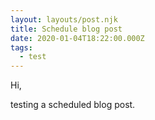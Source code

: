 ```yaml
---
layout: layouts/post.njk
title: Schedule blog post
date: 2020-01-04T18:22:00.000Z
tags:
  - test
---
```

Hi,

testing a scheduled blog post.

